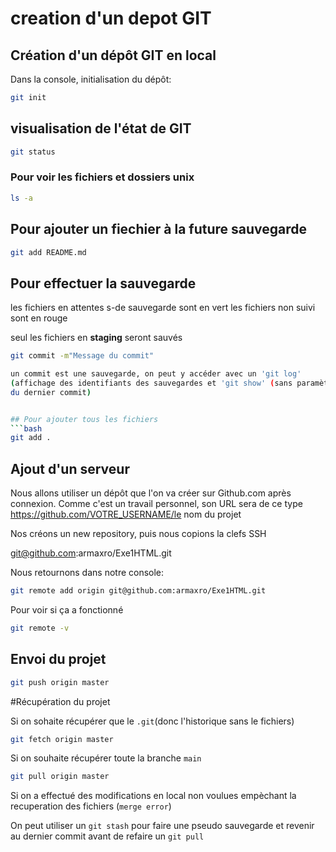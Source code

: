 
# creation d'un depot GIT 
## Création d'un dépôt GIT en local

Dans la console, initialisation du dépôt:

```bash 
git init
```
## visualisation de l'état de GIT
```bash
git status
```
### Pour voir les fichiers et dossiers unix

```bash
ls -a
```
## Pour ajouter un fiechier à la future sauvegarde
```bash
git add README.md
```

## Pour effectuer la sauvegarde
les fichiers en attentes s-de sauvegarde sont en vert 
les fichiers non suivi sont en rouge

seul les fichiers en **staging** seront sauvés
```bash
git commit -m"Message du commit"

un commit est une sauvegarde, on peut y accéder avec un 'git log'
(affichage des identifiants des sauvegardes et 'git show' (sans paramètre, affichage 
du dernier commit)


## Pour ajouter tous les fichiers
```bash
git add . 
```

## Ajout d'un serveur

Nous allons utiliser un dépôt que l'on va créer sur Github.com
après connexion. Comme c'est un travail personnel, son URL sera 
de ce type https://github.com/VOTRE_USERNAME/le nom du projet

Nos créons un new repository, puis nous copions la clefs SSH

git@github.com:armaxro/Exe1HTML.git

Nous retournons dans notre console:

```bash
git remote add origin git@github.com:armaxro/Exe1HTML.git
```

Pour voir si ça a fonctionné
```bash
git remote -v
```

## Envoi du projet
```bash
git push origin master
```

#Récupération du projet

Si on sohaite récupérer que le `.git`(donc l'historique sans le fichiers)

```bash
git fetch origin master
```

Si on souhaite récupérer toute la branche `main`

```bash
git pull origin master
```

Si on a effectué des modifications en local non voulues empèchant
la recuperation des fichiers (`merge error`)


On peut utiliser un `git stash` pour faire une pseudo sauvegarde et revenir au dernier commit
avant de refaire un `git pull`

